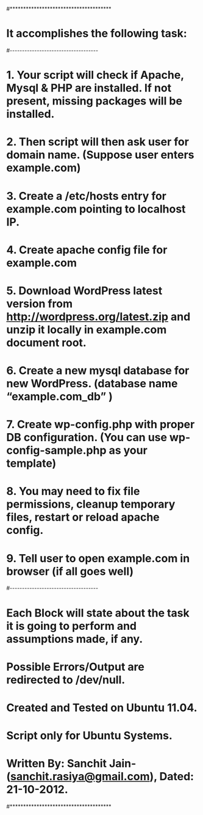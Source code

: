 #************************************** 
# It accomplishes the following task:
#------------------------------------
# 1. Your script will check if Apache, Mysql & PHP are installed. If not present, missing packages will be installed.
# 2. Then script will then ask user for domain name. (Suppose user enters example.com)
# 3. Create a /etc/hosts entry for example.com pointing to localhost IP.  
# 4. Create apache config file for example.com
# 5. Download WordPress latest version from http://wordpress.org/latest.zip and unzip it locally in example.com document root.
# 6. Create a new mysql database for new WordPress. (database name “example.com_db” )
# 7. Create wp-config.php with proper DB configuration. (You can use wp-config-sample.php as your template)
# 8. You may need to fix file permissions, cleanup temporary files, restart or reload apache config.
# 9. Tell user to open example.com in browser (if all goes well)
#------------------------------------
# Each Block will state about the task it is going to perform and assumptions made, if any.
# Possible Errors/Output are redirected to /dev/null.
# Created and Tested on Ubuntu 11.04. 
# Script only for Ubuntu Systems.
# Written By: Sanchit Jain-(sanchit.rasiya@gmail.com), Dated: 21-10-2012.
#**************************************
